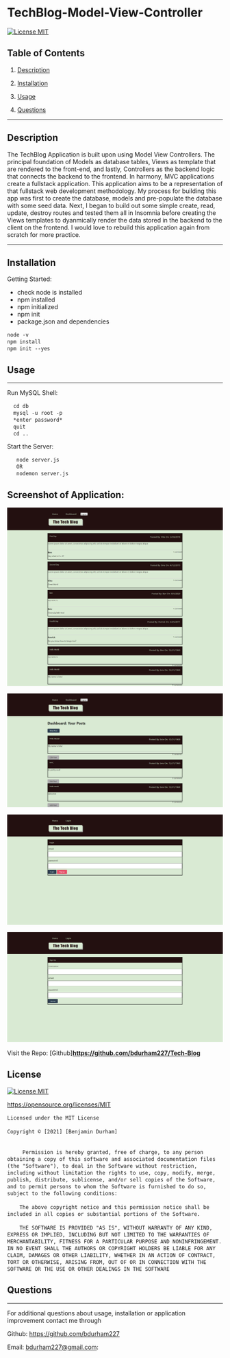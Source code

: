 # TechBlog-Model-View-Controller

[![License MIT](https://img.shields.io/apm/l/pack)](https://spdx.org/licenses/MIT.html)
 ## Table of Contents
1. [Description](#description)

2. [Installation](#installation)

3. [Usage](#usage)

4. [Questions](#questions)

-----

## Description
The TechBlog Application is built upon using Model View Controllers. The principal foundation of Models as database tables, Views as template that are rendered to the front-end, and lastly, Controllers as the backend logic that connects the backend to the frontend. In harmony, MVC applications create a fullstack application. This application aims to be a representation of that fullstack web development methodology. My process for building this app was first to create the database, models and pre-populate the database with some seed data. Next, I began to build out some simple create, read, update, destroy routes and tested them all in Insomnia before creating the Views templates to dyanmically render the data stored in the backend to the client on the frontend. I would love to rebuild this application again from scratch for more practice.

 -----

 ## Installation
 

   Getting Started:
   * check node is installed
   * npm installed
   * npm initialized
   * npm init
   * package.json and dependencies
  
    node -v
    npm install
    npm init --yes
  



  



 ## Usage

 ---

 Run MySQL Shell:
 
      cd db
      mysql -u root -p
      *enter password*
      quit
      cd ..




   Start the Server:    
```
   node server.js
   OR
   nodemon server.js
```






Screenshot of Application:
--
![Screenshot](public/images/tbhomepage.png)


![Screenshot](public/images/tbdashboard.png)


![Screenshot](public/images/tblogin.png)

![Screenshot](public/images/tbsignup.png)



Visit the Repo: 
[Github]**<https://github.com/bdurham227/Tech-Blog>**

   







 ## License
 
[![License MIT](https://img.shields.io/apm/l/pack)](https://spdx.org/licenses/MIT.html)

   https://opensource.org/licenses/MIT

    Licensed under the MIT License

    Copyright © [2021] [Benjamin Durham]
    

         Permission is hereby granted, free of charge, to any person obtaining a copy of this software and associated documentation files (the "Software"), to deal in the Software without restriction, including without limitation the rights to use, copy, modify, merge, publish, distribute, sublicense, and/or sell copies of the Software, and to permit persons to whom the Software is furnished to do so, subject to the following conditions:
        
        The above copyright notice and this permission notice shall be included in all copies or substantial portions of the Software.
        
        THE SOFTWARE IS PROVIDED "AS IS", WITHOUT WARRANTY OF ANY KIND, EXPRESS OR IMPLIED, INCLUDING BUT NOT LIMITED TO THE WARRANTIES OF MERCHANTABILITY, FITNESS FOR A PARTICULAR PURPOSE AND NONINFRINGEMENT. IN NO EVENT SHALL THE AUTHORS OR COPYRIGHT HOLDERS BE LIABLE FOR ANY CLAIM, DAMAGES OR OTHER LIABILITY, WHETHER IN AN ACTION OF CONTRACT, TORT OR OTHERWISE, ARISING FROM, OUT OF OR IN CONNECTION WITH THE SOFTWARE OR THE USE OR OTHER DEALINGS IN THE SOFTWARE



 ## Questions
 ---
 For additional questions about usage, installation or application improvement contact me through

Github: https://github.com/bdurham227

Email: bdurham227@gmail.com:

